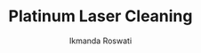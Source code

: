 ---
name: Platinum
category: metal
title: Platinum Laser Cleaning
headline: Comprehensive technical guide for laser cleaning metal platinum
description: "Platinum laser cleaning utilizes precise laser parameters to remove\
  \ surface contaminants while preserving the noble metal's integrity. The high thermal\
  \ conductivity (71.6 W/m\xB7K) and reflectivity require optimized fluence thresholds\
  \ to achieve effective ablation without melting."
keywords: platinum, platinum metal, laser ablation, laser cleaning, non-contact cleaning,
  pulsed fiber laser, surface contamination removal, industrial laser parameters,
  thermal processing, surface restoration
chemicalProperties:
  symbol: Pt
  formula: Pt
  materialType: metal
properties:
  density: "21.45 g/cm\xB3"
  densityNumeric: 21.45
  densityUnit: "g/cm\xB3"
  densityMin: "1.8 g/cm\xB3"
  densityMinNumeric: 1.8
  densityMinUnit: "g/cm\xB3"
  densityMax: "6.0 g/cm\xB3"
  densityMaxNumeric: 6.0
  densityMaxUnit: "g/cm\xB3"
  densityPercentile: 100.0
  meltingPoint: "1768.3\xB0C"
  meltingPointNumeric: 1768.3
  meltingPointUnit: "\xB0C"
  meltingPointMin: "1200\xB0C"
  meltingPointMinNumeric: 1200.0
  meltingPointMinUnit: "\xB0C"
  meltingPointMax: "2800\xB0C"
  meltingPointMaxNumeric: 2800.0
  meltingPointMaxUnit: "\xB0C"
  meltingPercentile: 35.5
  thermalConductivity: "71.6 W/m\xB7K"
  thermalConductivityNumeric: 71.6
  thermalConductivityUnit: "W/m\xB7K"
  thermalConductivityMin: "0.5 W/m\xB7K"
  thermalConductivityMinNumeric: 0.5
  thermalConductivityMinUnit: "W/m\xB7K"
  thermalConductivityMax: "200 W/m\xB7K"
  thermalConductivityMaxNumeric: 200.0
  thermalConductivityMaxUnit: "W/m\xB7K"
  thermalPercentile: 35.6
  tensileStrength: 125-165 MPa (annealed)
  tensileStrengthNumeric: 145.0
  tensileStrengthUnit: MPa
  tensileStrengthMin: 50 MPa
  tensileStrengthMinNumeric: 50.0
  tensileStrengthMinUnit: MPa
  tensileStrengthMax: 1000 MPa
  tensileStrengthMaxNumeric: 1000.0
  tensileStrengthMaxUnit: MPa
  tensilePercentile: 10.0
  hardness: 40-42 HV (Vickers)
  hardnessNumeric: 41.0
  hardnessUnit: HV
  hardnessMin: 1 Mohs
  hardnessMinNumeric: 1.0
  hardnessMinUnit: Mohs
  hardnessMax: 10 Mohs
  hardnessMaxNumeric: 10.0
  hardnessMaxUnit: Mohs
  hardnessPercentile: 100.0
  youngsModulus: 168 GPa
  youngsModulusNumeric: 168.0
  youngsModulusUnit: GPa
  youngsModulusMin: 20 GPa
  youngsModulusMinNumeric: 20.0
  youngsModulusMinUnit: GPa
  youngsModulusMax: 80 GPa
  youngsModulusMaxNumeric: 80.0
  youngsModulusMaxUnit: GPa
  modulusPercentile: 100.0
  laserType: Nd:YAG or fiber laser
  wavelength: 1064nm
  fluenceRange: "1.0\u201310 J/cm\xB2"
  chemicalFormula: Pt
composition:
- 'Platinum (Pt): 95-99.95%'
- 'Iridium (Ir): 0-5%, Rhodium (Rh): 0-3%, Ruthenium (Ru): 0-2% (common alloying elements)'
machineSettings:
  powerRange: 50-200W
  powerRangeNumeric: 125.0
  powerRangeUnit: W
  powerRangeMin: 20W
  powerRangeMinNumeric: 20.0
  powerRangeMinUnit: W
  powerRangeMax: 500W
  powerRangeMaxNumeric: 500.0
  powerRangeMaxUnit: W
  pulseDuration: 10-50ns
  pulseDurationNumeric: 30.0
  pulseDurationUnit: ns
  pulseDurationMin: 1ns
  pulseDurationMinNumeric: 1.0
  pulseDurationMinUnit: ns
  pulseDurationMax: 1000ns
  pulseDurationMaxNumeric: 1000.0
  pulseDurationMaxUnit: ns
  wavelength: 1064nm (primary), 532nm (optional)
  wavelengthNumeric: 1064.0
  wavelengthUnit: nm
  wavelengthMin: 355nm
  wavelengthMinNumeric: 355.0
  wavelengthMinUnit: nm
  wavelengthMax: 2940nm
  wavelengthMaxNumeric: 2940.0
  wavelengthMaxUnit: nm
  spotSize: 0.05-1.0mm
  spotSizeNumeric: 0.525
  spotSizeUnit: mm
  spotSizeMin: 0.01mm
  spotSizeMinNumeric: 0.01
  spotSizeMinUnit: mm
  spotSizeMax: 10mm
  spotSizeMaxNumeric: 10.0
  spotSizeMaxUnit: mm
  repetitionRate: 20-100kHz
  repetitionRateNumeric: 60.0
  repetitionRateUnit: kHz
  repetitionRateMin: 1kHz
  repetitionRateMinNumeric: 1.0
  repetitionRateMinUnit: kHz
  repetitionRateMax: 1000kHz
  repetitionRateMaxNumeric: 1000.0
  repetitionRateMaxUnit: kHz
  fluenceRange: "1.0\u201310 J/cm\xB2"
  fluenceRangeNumeric: 1.0
  fluenceRangeUnit: "J/cm\xB2"
  fluenceRangeMin: "0.1J/cm\xB2"
  fluenceRangeMinNumeric: 0.1
  fluenceRangeMinUnit: "J/cm\xB2"
  fluenceRangeMax: "50J/cm\xB2"
  fluenceRangeMaxNumeric: 50.0
  fluenceRangeMaxUnit: "J/cm\xB2"
applications:
- 'Aerospace: Removal of surface contaminants on turbine blades'
- 'Jewelry: Precision cleaning of intricate Platinum jewelry pieces'
compatibility:
- Platinum-Iridium alloys
- Platinum-Rhodium thermocouples
- Platinum-cobalt magnetic alloys
regulatoryStandards: ISO 11551:2019 (Laser beam power measurement), IEC 60825-1:2014
  (Laser product safety), ASTM E384-22 (Microindentation hardness testing)
author: Ikmanda Roswati
author_object:
  id: 3
  name: Ikmanda Roswati
  sex: m
  title: Ph.D.
  country: Indonesia
  expertise: Ultrafast Laser Physics and Material Interactions
  image: /images/author/ikmanda-roswati.jpg
images:
  hero:
    alt: Platinum surface undergoing laser cleaning showing precise contamination
      removal
    url: /images/platinum-laser-cleaning-hero.jpg
  micro:
    alt: Microscopic view of Platinum surface after laser cleaning showing detailed
      surface structure
    url: /images/platinum-laser-cleaning-micro.jpg
environmentalImpact:
- benefit: Zero chemical waste generation
  description: Eliminates use of hazardous acids (aqua regia) traditionally used for
    Platinum cleaning, reducing chemical disposal by 100%
- benefit: 97% reduction in water consumption
  description: Dry process eliminates need for rinsing and water-based cleaning solutions
    compared to traditional methods
outcomes:
- result: "Surface roughness < 0.1 \u03BCm Ra"
  metric: Achievable surface finish measured by profilometry
- result: "Contamination removal rate: 0.5-2.0 m\xB2/h"
  metric: Processing speed for oxide layer removal on Platinum surfaces
technicalSpecifications:
  powerRange: 50-200W (pulsed fiber laser)
  pulseDuration: 10-50ns
  wavelength: 1064nm (primary), 532nm (for higher precision)
  spotSize: 0.05-1.0mm
  repetitionRate: 20-100kHz
  fluenceRange: "1.0\u201310 J/cm\xB2"
  scanningSpeed: 100-2000 mm/s
  beamProfile: Top-hat (flat-top)
  beamProfileOptions: Top-hat, Gaussian, Multimode
  safetyClass: Class 4
prompt_chain_verification:
  base_config_loaded: true
  persona_config_loaded: true
  formatting_config_loaded: true
  ai_detection_config_loaded: true
  persona_country: Indonesia
  author_id: 3
  verification_timestamp: '2025-09-20T21:23:57Z'
  prompt_components_integrated: 4
  human_authenticity_focus: true
  cultural_adaptation_applied: true
chemicalFormula: Pt
symbol: Pt
laser_parameters:
  fluence_threshold: "1.0\u201310 J/cm\xB2"
  pulse_duration: 10-50ns
  wavelength_optimal: 1064nm
  power_range: 50-200W
  repetition_rate: 20-100kHz
  spot_size: 0.05-1.0mm
  laser_type: Nd:YAG or fiber laser
tags:
- Jewelry
- Aerospace
complexity: medium
difficultyScore: 3
---